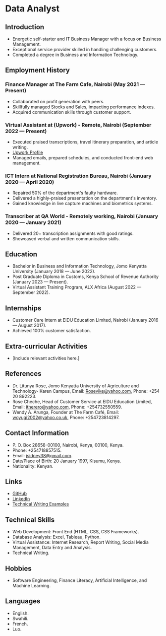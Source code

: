 # Data Analyst


## Introduction
- Energetic self-starter and IT Business Manager with a focus on Business Management.
- Exceptional service provider skilled in handling challenging customers.
- Completed a degree in Business and Information Technology.

## Employment History

### Finance Manager at The Farm Cafe, Nairobi (May 2021 — Present)
- Collaborated on profit generation with peers.
- Skillfully managed Stocks and Sales, impacting performance indexes.
- Acquired communication skills through customer support.

### Virtual Assistant at (Upwork) - Remote, Nairobi (September 2022 — Present)
- Executed praised transcriptions, travel itinerary preparation, and article writing.
- [Upwork Profile](upwork)
- Managed emails, prepared schedules, and conducted front-end web management.

### ICT Intern at National Registration Bureau, Nairobi (January 2020 — April 2020)
- Repaired 50% of the department's faulty hardware.
- Delivered a highly-praised presentation on the department's inventory.
- Gained knowledge in live capture machines and biometrics systems.

### Transcriber at QA World - Remotely working, Nairobi (January 2020 — January 2021)
- Delivered 20+ transcription assignments with good ratings.
- Showcased verbal and written communication skills.

## Education
- Bachelor in Business and Information Technology, Jomo Kenyatta University (January 2018 — June 2022).
- Post Graduate Diploma in Customs, Kenya School of Revenue Authority (January 2023 — Present).
- Virtual Assistant Training Program, ALX Africa (August 2022 — September 2022).

## Internships
- Customer Care Intern at EIDU Education Limited, Nairobi (January 2016 — August 2017).
- Achieved 100% customer satisfaction.

## Extra-curricular Activities
- [Include relevant activities here.]

## References
- Dr. Litunya Rose, Jomo Kenyatta University of Agriculture and Technology- Karen Campus, Email: Rosevike@yahoo.com, Phone: +254 20 892223.
- Rose Cheche, Head of Customer Service at EIDU Education Limited, Email: itherero@yahoo.com, Phone: +254732550559.
- Wendy A. Arunga, Founder at The Farm Café, Email: woyugi2002@yahoo.co.uk, Phone: +254723814297.

## Contact Information
- P. O. Box 28658-00100, Nairobi, Kenya, 00100, Kenya.
- Phone: +254718857515.
- Email: jsidney38@gmail.com.
- Date/Place of Birth: 20 January 1997, Kisumu, Kenya.
- Nationality: Kenyan.

## Links
- [GitHub](https://github.com/yourusername)
- [LinkedIn](https://www.linkedin.com/in/yourusername)
- [Technical Writing Examples](#)

## Technical Skills
- Web Development: Front End (HTML, CSS, CSS Frameworks).
- Database Analysis: Excel, Tableau, Python.
- Virtual Assistance: Internet Research, Report Writing, Social Media Management, Data Entry and Analysis.
- Technical Writing.

## Hobbies
- Software Engineering, Finance Literacy, Artificial Intelligence, and Machine Learning.

## Languages
- English.
- Swahili.
- French.
- Luo.
